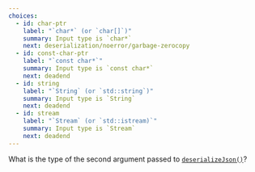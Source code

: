 ```yaml
---
choices:
  - id: char-ptr
    label: "`char*` (or `char[]`)"
    summary: Input type is `char*`
    next: deserialization/noerror/garbage-zerocopy
  - id: const-char-ptr
    label: "`const char*`"
    summary: Input type is `const char*`
    next: deadend
  - id: string
    label: "`String` (or `std::string`)"
    summary: Input type is `String`
    next: deadend
  - id: stream
    label: "`Stream` (or `std::istream)`"
    summary: Input type is `Stream`
    next: deadend
---
```


What is the type of the second argument passed to [`deserializeJson()`](/v6/api/json/deserializejson/)?